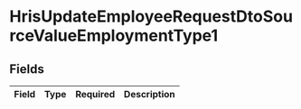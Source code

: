 # HrisUpdateEmployeeRequestDtoSourceValueEmploymentType1


## Fields

| Field       | Type        | Required    | Description |
| ----------- | ----------- | ----------- | ----------- |